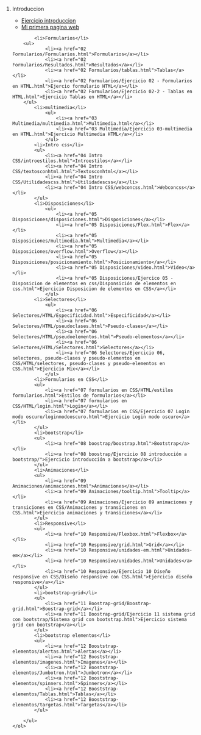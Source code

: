<ol>
            <li>Introduccion</li>
            <ul>
                <li><a href="./01 Introdución/Ejercicio introduccion HTML.html">Ejercicio introduccion</a></li>
                <li><a href="./01 Introdución/Mi primera pagina web.html">Mi primera pagina web</a></li>
            </ul>

            <li>Formularios</li>
        <ul>
                <li><a href="02 Formularios/Formularios.html">Formularios</a></li>
                <li><a href="02 Formularios/Resultados.html">Resultados</a></li>
                <li><a href="02 Formularios/tablas.html">Tablas</a></li>
                <li><a href="02 Formularios/Ejercicio 02 - Formularios en HTML.html">Ejercio formulario HTML</a></li>
                <li><a href="02 Formularios/Ejercicio 02-2 - Tablas en HTML.html">Ejercicio Tablas en HTML</a></li>
        </ul>
            <li>multimedia</li>  
                <ul>  
                    <li><a href="03 Multimedia/multimedia.html">Multimedia.html</a></li>
                    <li><a href="03 Multimedia/Ejercicio 03-multimedia en HTML.html">Ejercicio Multimedia HTML</a></li>
                </ul>  
            <li>Intro css</li>
            <ul>
                <li><a href="04 Intro CSS/introestilos.html">Introestilos</a></li>
                <li><a href="04 Intro CSS/textosconhtml.html">Textosconhtml</a></li>
                <li><a href="04 Intro CSS/Utilidadescss.html">Utilidadescss</a></li>
                <li><a href="04 Intro CSS/webconcss.html">Webconcss</a></li>
            </ul>
            <li>Disposiciones</li>
                <ul>
                    <li><a href="05 Disposiciones/disposiciones.html">Disposiciones</a></li>
                    <li><a href="05 Disposiciones/Flex.html">Flex</a></li>
                    <li><a href="05 Disposiciones/multimedia.html">Multimedia</a></li>
                    <li><a href="05 Disposiciones/overflow.html">Overflow</a></li>
                    <li><a href="05 Disposiciones/posicionamiento.html">Posicionamiento</a></li>
                    <li><a href="05 Disposiciones/video.html">Video</a></li>
                    <li><a href="05 Disposiciones/Ejercico 05 - Disposicion de elementos en css/Disponsición de elementos en css.html">Ejercicio Disposicion de elementos en CSS</a></li>
                </ul>    
            <li>Selectores</li>
                <ul>
                    <li><a href="06 Selectores/HTML/Especificidad.html">Especificidad</a></li>
                    <li><a href="06 Selectores/HTML/pseudoclases.html">Pseudo-clases</a></li>
                    <li><a href="06 Selectores/HTML/pseudoelementos.html">Pseudo-elementos</a></li>
                    <li><a href="06 Selectores/HTML/Selectores.html">Selectores</a></li>
                    <li><a href="06 Selectores/Ejercicio 06, selectores, pseudo-clases y pseudo-elementos en CSS/HTML/selectores, pseudo-clases y pseudo-elementos en CSS.html">Ejercicio Mix</a></li>
                </ul>
            <li>Formularios en CSS</li>
            <ul>
                <li><a href="07 formularios en CSS/HTML/estilos formularios.html">Estilos de formularios</a></li>
                <li><a href="07 formularios en CSS/HTML/login.html">Login</a></li>
                <li><a href="07 formularios en CSS/Ejercicio 07 Login modo oscuro/loginmodooscuro.html">Ejercicio Login modo oscuro</a></li>
            </ul>
            <li>bootstrap</li>
            <ul>
                <li><a href="08 boostrap/boostrap.html">Bootstrap</a></li>
                <li><a href="08 boostrap/Ejercicio 08 introducción a bootstrap/">Ejercicio introducción a bootstrap</a></li>
            </ul>
            <li>Animaciones</li>
            <ul>
                <li><a href="09 Animaciones/animaciones.html">Animaciones</a></li>
                <li><a href="09 Animaciones/tooltip.html">Tooltip</a></li>
                <li><a href="09 Animaciones/Ejercicio 09 animaciones y transiciones en CSS/Animaciones y transiciones en CSS.html">Ejercicio animaciones y transiciones</a></li>
            </ul>
            <li>Responsive</li>
            <ul>
                <li><a href="10 Responsive/Flexbox.html">Flexbox</a></li>
                <li><a href="10 Responsive/grid.html">Grid</a></li>
                <li><a href="10 Responsive/unidades-em.html">Unidades-em</a></li>
                <li><a href="10 Responsive/unidades.html">Unidades</a></li>
                <li><a href="10 Responsive/Ejercicio 10 Diseño responsive en CSS/Diseño responsive con CSS.html">Ejercicio diseño responsive</a></li>
            </ul>
            <li>bootstrap-grid</li>
            <ul>
                <li><a href="11 Boostrap-grid/Boostrap-grid.html">Boostrap-grid</a></li>
                <li><a href="11 Boostrap-grid/Ejercicio 11 sistema grid con bootstrap/Sistema grid con bootstrap.html">Ejercicio sistema grid con bootstrap</a></li>
            </ul>
            <li>bootstrap elementos</li>
            <ul>
                <li><a href="12 Booststrap-elementos/alertas.html">Alertas</a></li>
                <li><a href="12 Booststrap-elementos/imagenes.html">Imagenes</a></li>
                <li><a href="12 Booststrap-elementos/Jumbotron.html">Jumbotron</a></li>
                <li><a href="12 Booststrap-elementos/spinners.html">Spinners</a></li>
                <li><a href="12 Booststrap-elementos/Tablas.html">Tablas</a></li>
                <li><a href="12 Booststrap-elementos/targetas.html">Targetas</a></li>
            </ul>
            
        </ul>
    </ol>